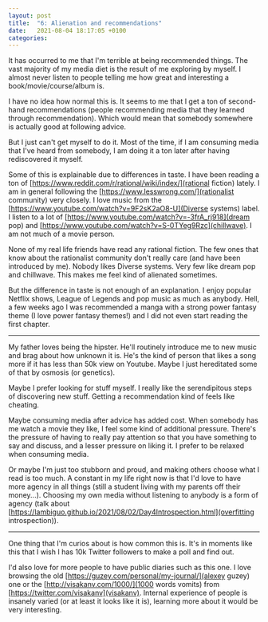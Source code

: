 ```yaml
---
layout: post
title:  "6: Alienation and recommendations"
date:   2021-08-04 18:17:05 +0100
categories:
---
```


It has occurred to me that I'm terrible at being recommended things. The vast majority of my media diet is the result of me exploring by myself. I almost never listen to people telling me how great and interesting a book/movie/course/album is.

I have no idea how normal this is. It seems to me that I get a ton of second-hand recommendations (people recommending media that they learned through recommendation). Which would mean that somebody somewhere is actually good at following advice.

But I just can't get myself to do it. Most of the time, if I am consuming media that I've heard from somebody, I am doing it a ton later after having rediscovered it myself.

Some of this is explainable due to differences in taste. I have been reading a ton of [https://www.reddit.com/r/rational/wiki/index/](rational fiction) lately. I am in general following the [https://www.lesswrong.com/](rationalist community) very closely. I love music from the [https://www.youtube.com/watch?v=9F2sK2aO8-U](Diverse systems) label. I listen to a lot of [https://www.youtube.com/watch?v=-3frA_rj918](dream pop) and [https://www.youtube.com/watch?v=S-0TYeg9Rzc](chillwave). I am not much of a movie person.

None of my real life friends have read any rational fiction. The few ones that know about the rationalist community don't really care (and have been introduced by me). Nobody likes Diverse systems. Very few like dream pop and chillwave. This makes me feel kind of alienated sometimes.

But the difference in taste is not enough of an explanation. I enjoy popular Netflix shows, League of Legends and pop music as much as anybody. Hell, a few weeks ago I was recommended a manga with a strong power fantasy theme (I love power fantasy themes!) and I did not even start reading the first chapter.

---

My father loves being the hipster. He'll routinely introduce me to new music and brag about how unknown it is. He's the kind of person that likes a song more if it has less than 50k view on Youtube. Maybe I just hereditated some of that by osmosis (or genetics).

Maybe I prefer looking for stuff myself. I really like the serendipitous steps of discovering new stuff. Getting a recommendation kind of feels like cheating.

Maybe consuming media after advice has added cost. When somebody has me watch a movie they like, I feel some kind of additional pressure. There's the pressure of having to really pay attention so that you have something to say and discuss, and a lesser pressure on liking it. I prefer to be relaxed when consuming media.

Or maybe I'm just too stubborn and proud, and making others choose what I read is too much. A constant in my life right now is that I'd love to have more agency in all things (still a student living with my parents off their money...). Choosing my own media without listening to anybody is a form of agency (talk about [https://lambiguo.github.io/2021/08/02/Day4Introspection.html](overfitting introspection)).

---

One thing that I'm curios about is how common this is. It's in moments like this that I wish I has 10k Twitter followers to make a poll and find out.

I'd also love for more people to have public diaries such as this one. I love browsing the old [https://guzey.com/personal/my-journal/](alexey guzey) one or the [http://visakanv.com/1000/](1000 words vomits) from [https://twitter.com/visakanv](visakanv). Internal experience of people is insanely varied (or at least it looks like it is), learning more about it would be very interesting.
